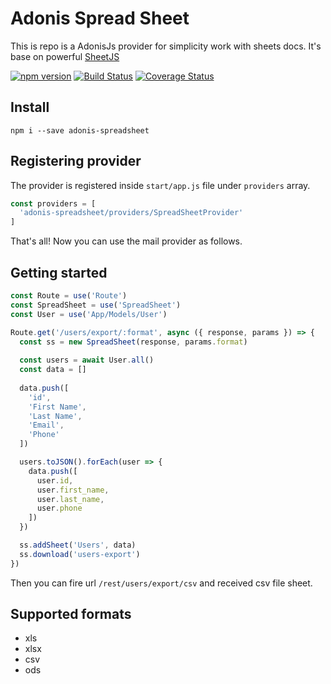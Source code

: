# Adonis Spread Sheet

This is repo is a AdonisJs provider for simplicity work with sheets docs.
It's base on powerful [SheetJS](https://github.com/SheetJS/js-xlsx)

[![npm version](https://badge.fury.io/js/adonis-spreadsheet.svg)](https://badge.fury.io/js/adonis-spreadsheet)
[![Build Status](https://travis-ci.org/ntvsx193/adonis-spreadsheet.svg?branch=master)](https://travis-ci.org/ntvsx193/adonis-spreadsheet)
[![Coverage Status](https://coveralls.io/repos/github/ntvsx193/adonis-spreadsheet/badge.svg?branch=master)](https://coveralls.io/github/ntvsx193/adonis-spreadsheet?branch=master)

## Install

```
npm i --save adonis-spreadsheet
```

## Registering provider

The provider is registered inside `start/app.js` file under `providers` array.

```js
const providers = [
  'adonis-spreadsheet/providers/SpreadSheetProvider'
]
```

That's all! Now you can use the mail provider as follows.

## Getting started

```js
const Route = use('Route')
const SpreadSheet = use('SpreadSheet')
const User = use('App/Models/User')

Route.get('/users/export/:format', async ({ response, params }) => {
  const ss = new SpreadSheet(response, params.format)
  
  const users = await User.all()
  const data = []
  
  data.push([
    'id',
    'First Name',
    'Last Name',
    'Email',
    'Phone'
  ])

  users.toJSON().forEach(user => {
    data.push([
      user.id,
      user.first_name,
      user.last_name,
      user.phone
    ])
  })

  ss.addSheet('Users', data)
  ss.download('users-export')
})
```

Then you can fire url `/rest/users/export/csv` and received csv file sheet. 

## Supported formats

- xls
- xlsx
- csv
- ods
